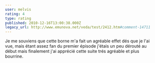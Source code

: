 ```yaml
---
user: melvis
rating: 4
type: rating
published: 2010-12-16T13:00:38.000Z
legacy_url: http://www.emunova.net/veda/test/2412.htm#comment-14711
---
```

Je me souviens que cette borne m'a fait un agréable effet dés que je l'ai vue, mais étant assez fan du premier épisode j'étais un peu dérouté au début mais finalement j'ai apprécié cette suite trés agréable et plus bourrine.
